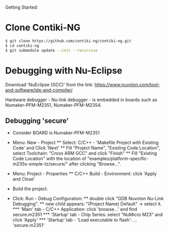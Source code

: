 Getting Started:

# Clone Contiki-NG

```bash
$ git clone https://github.com/contiki-ng/contiki-ng.git
$ cd contiki-ng
$ git submodule update --init --recursive
```

# Debugging with Nu-Eclipse
Download 'NuEclipse (GCC)' from the link: https://www.nuvoton.com/tool-and-software/ide-and-compiler/

Hardware debugger - Nu-link debugger - is embedded in boards such as Numaker-PFM-M2351, Numaker-PFM-M2354.

## Debugging 'secure'

* Consider BOARD is Numaker-PFM-M2351
* Menu: New - Project
** Select: C/C++ - 'Makefile Project with Existing Code' and Click 'Next'
** Fill "Project Name", "Existing Code Location", select Toolchain: "Cross ARM GCC" and click "Finish"
** Fill "Existing Code Location" with the location of "examples/platform-specific-m235x-simple-tz/secure/" after clicking "Browse...".

* Menu: Project - Properties
** C/C++ Build - Environment: click 'Apply and Close'

* Build the project.

* Click: Run - Debug Configuration: 
** double click "GDB Nuvoton Nu-Link Debugging".
** new child appears: "(Project Name) Default" -> select it.
*** 'Main' tab - C/C++ Application: click 'browse...' and find secure.m2351
*** 'Startup' tab - Chip Series: select "NuMicro M23" and click 'Apply'
*** 'Startup' tab - 'Load executable to flash': ... 'secure.m2351'
